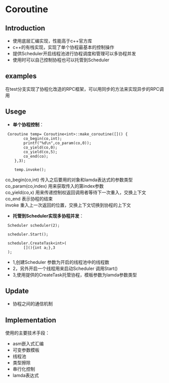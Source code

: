 # Coroutine
## Introduction
- 使用底层汇编实现，性能高于c++官方库
- c++的有栈实现，实现了单个协程最基本的控制操作
- 提供Scheduler开启线程池进行协程调度和管理可以多协程并发
- 使用时可以自己控制协程也可以托管到Scheduler
## examples
在test分支实现了协程化改造的RPC框架，可以用同步的方法来实现异步的RPC调用
## Usege
- **单个协程控制**：
```
 Coroutine temp= Coroutine<int>::make_coroutine([]() {
        co_begin(co,int);
        printf("%d\n",co_param(co,0));
        co_yield(co,0);
        co_yield(co,5);
        co_end(co);
    },3);

    temp.invoke();
```
co_begin(co,int) 传入之后要用的对象和lamda表达式的参数类型      
co_param(co,index) 用来获取传入的第index参数      
co_yield(co,x)  用来传递控制权返回调用者等待下一次重入，交换上下文    
co_end 表示协程的结束     
invoke 重入上一次返回的位置，交换上下文切换到协程的上下文
- **托管到Scheduler实现多协程并发**：
```
 Scheduler scheduler(2);

 scheduler.Start();
 
 scheduler.CreateTask<int>(
        [](){int a;},3
 );
```
- 1,创建Scheduler 参数为开启的线程池中的线程数
- 2，另外开启一个线程用来启动Scheduler 调用Start()
- 3,使用提供的CreateTask托管协程，模板参数为lamda参数类型
## Update
- 协程之间的通信机制
## Implementation
使用的主要技术手段：
- asm嵌入式汇编
- 可变参数模板
- 线程池
- 类型擦除
- 串行化控制
- lamda表达式
